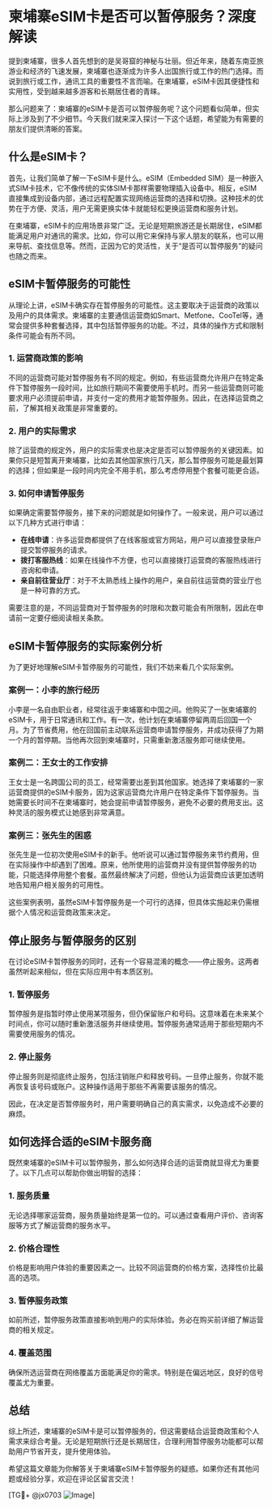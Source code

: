 # 柬埔寨eSIM卡是否可以暂停服务？深度解读

提到柬埔寨，很多人首先想到的是吴哥窟的神秘与壮丽。但近年来，随着东南亚旅游业和经济的飞速发展，柬埔寨也逐渐成为许多人出国旅行或工作的热门选择。而说到旅行或工作，通讯工具的重要性不言而喻。在柬埔寨，eSIM卡因其便捷性和实用性，受到越来越多游客和长期居住者的青睐。

那么问题来了：柬埔寨的eSIM卡是否可以暂停服务呢？这个问题看似简单，但实际上涉及到了不少细节。今天我们就来深入探讨一下这个话题，希望能为有需要的朋友们提供清晰的答案。

## 什么是eSIM卡？

首先，让我们简单了解一下eSIM卡是什么。eSIM（Embedded SIM）是一种嵌入式SIM卡技术，它不像传统的实体SIM卡那样需要物理插入设备中。相反，eSIM直接集成到设备内部，通过远程配置实现网络运营商的选择和切换。这种技术的优势在于方便、灵活，用户无需更换实体卡就能轻松更换运营商和服务计划。

在柬埔寨，eSIM卡的应用场景非常广泛。无论是短期旅游还是长期居住，eSIM都能满足用户对通讯的需求。比如，你可以用它来保持与家人朋友的联系，也可以用来导航、查找信息等。然而，正因为它的灵活性，关于“是否可以暂停服务”的疑问也随之而来。

## eSIM卡暂停服务的可能性

从理论上讲，eSIM卡确实存在暂停服务的可能性。这主要取决于运营商的政策以及用户的具体需求。柬埔寨的主要通信运营商如Smart、Metfone、CooTel等，通常会提供多种套餐选择，其中包括暂停服务的功能。不过，具体的操作方式和限制条件可能会有所不同。

### 1. **运营商政策的影响**

不同的运营商可能对暂停服务有不同的规定。例如，有些运营商允许用户在特定条件下暂停服务一段时间，比如旅行期间不需要使用手机时。而另一些运营商则可能要求用户必须提前申请，并支付一定的费用才能暂停服务。因此，在选择运营商之前，了解其相关政策是非常重要的。

### 2. **用户的实际需求**

除了运营商的规定外，用户的实际需求也是决定是否可以暂停服务的关键因素。如果你只是短暂离开柬埔寨，比如去其他国家旅行几天，那么暂停服务可能是最划算的选择；但如果是一段时间内完全不用手机，那么考虑停用整个套餐可能更合适。

### 3. **如何申请暂停服务**

如果确定需要暂停服务，接下来的问题就是如何操作了。一般来说，用户可以通过以下几种方式进行申请：

- **在线申请**：许多运营商都提供了在线客服或官方网站，用户可以直接登录账户提交暂停服务的请求。
- **拨打客服热线**：如果在线操作不方便，也可以直接拨打运营商的客服热线进行咨询和申请。
- **亲自前往营业厅**：对于不太熟悉线上操作的用户，亲自前往运营商的营业厅也是一种可靠的方式。

需要注意的是，不同运营商对于暂停服务的时限和次数可能会有所限制，因此在申请前一定要仔细阅读相关条款。

## eSIM卡暂停服务的实际案例分析

为了更好地理解eSIM卡暂停服务的可能性，我们不妨来看几个实际案例。

### 案例一：小李的旅行经历

小李是一名自由职业者，经常往返于柬埔寨和中国之间。他购买了一张柬埔寨的eSIM卡，用于日常通讯和工作。有一次，他计划在柬埔寨停留两周后回国一个月。为了节省费用，他在回国前主动联系运营商申请暂停服务，并成功获得了为期一个月的暂停期。当他再次回到柬埔寨时，只需重新激活服务即可继续使用。

### 案例二：王女士的工作安排

王女士是一名跨国公司的员工，经常需要出差到其他国家。她选择了柬埔寨的一家运营商提供的eSIM卡服务，因为这家运营商允许用户在特定条件下暂停服务。当她需要长时间不在柬埔寨时，她会提前申请暂停服务，避免不必要的费用支出。这种灵活的服务模式让她感到非常满意。

### 案例三：张先生的困惑

张先生是一位初次使用eSIM卡的新手。他听说可以通过暂停服务来节约费用，但在实际操作中却遇到了困难。原来，他所使用的运营商并没有提供暂停服务的功能，只能选择停用整个套餐。虽然最终解决了问题，但他认为运营商应该更加透明地告知用户相关服务的可用性。

这些案例表明，虽然eSIM卡暂停服务是一个可行的选择，但具体实施起来仍需根据个人情况和运营商政策来决定。

## 停止服务与暂停服务的区别

在讨论eSIM卡暂停服务的同时，还有一个容易混淆的概念——停止服务。这两者虽然听起来相似，但在实际应用中有本质区别。

### 1. **暂停服务**

暂停服务是指暂时停止使用某项服务，但仍保留账户和号码。这意味着在未来某个时间点，你可以随时重新激活服务并继续使用。暂停服务通常适用于那些短期内不需要使用服务的情况。

### 2. **停止服务**

停止服务则是彻底终止服务，包括注销账户和释放号码。一旦停止服务，你就不能再恢复该号码或账户。这种操作适用于那些不再需要该服务的情况。

因此，在决定是否暂停服务时，用户需要明确自己的真实需求，以免造成不必要的麻烦。

## 如何选择合适的eSIM卡服务商

既然柬埔寨的eSIM卡可以暂停服务，那么如何选择合适的运营商就显得尤为重要了。以下几点可以帮助你做出明智的选择：

### 1. **服务质量**

无论选择哪家运营商，服务质量始终是第一位的。可以通过查看用户评价、咨询客服等方式了解运营商的服务水平。

### 2. **价格合理性**

价格是影响用户体验的重要因素之一。比较不同运营商的价格方案，选择性价比最高的选项。

### 3. **暂停服务政策**

如前所述，暂停服务政策直接影响到用户的实际体验。务必在购买前详细了解运营商的相关规定。

### 4. **覆盖范围**

确保所选运营商在网络覆盖方面能满足你的需求。特别是在偏远地区，良好的信号覆盖尤为重要。

## 总结

综上所述，柬埔寨的eSIM卡是可以暂停服务的，但这需要结合运营商政策和个人需求来综合考量。无论是短期旅行还是长期居住，合理利用暂停服务功能都可以帮助用户节省开支，提升使用体验。

希望这篇文章能为你解答关于柬埔寨eSIM卡暂停服务的疑惑。如果你还有其他问题或经验分享，欢迎在评论区留言交流！

[TG💪+ @jx0703 ![Image](https://github.com/user-attachments/assets/dbca1d08-cadb-493c-b0ec-ad6f7a83f270)]
